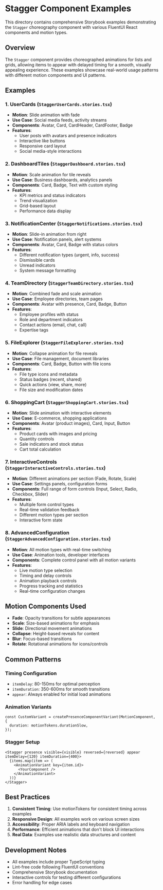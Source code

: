 # Stagger Component Examples

This directory contains comprehensive Storybook examples demonstrating the `Stagger` choreography component with various FluentUI React components and motion types.

## Overview

The `Stagger` component provides choreographed animations for lists and grids, allowing items to appear with delayed timing for a smooth, visually appealing experience. These examples showcase real-world usage patterns with different motion components and UI patterns.

## Examples

### 1. UserCards (`StaggerUserCards.stories.tsx`)

- **Motion**: Slide animation with fade
- **Use Case**: Social media feeds, activity streams
- **Components**: Avatar, Card, CardHeader, CardFooter, Badge
- **Features**:
  - User posts with avatars and presence indicators
  - Interactive like buttons
  - Responsive card layout
  - Social media-style interactions

### 2. DashboardTiles (`StaggerDashboard.stories.tsx`)

- **Motion**: Scale animation for tile reveals
- **Use Case**: Business dashboards, analytics panels
- **Components**: Card, Badge, Text with custom styling
- **Features**:
  - KPI metrics and status indicators
  - Trend visualization
  - Grid-based layout
  - Performance data display

### 3. NotificationCenter (`StaggerNotifications.stories.tsx`)

- **Motion**: Slide-in animation from right
- **Use Case**: Notification panels, alert systems
- **Components**: Avatar, Card, Badge with status colors
- **Features**:
  - Different notification types (urgent, info, success)
  - Dismissible cards
  - Unread indicators
  - System message formatting

### 4. TeamDirectory (`StaggerTeamDirectory.stories.tsx`)

- **Motion**: Combined fade and scale animation
- **Use Case**: Employee directories, team pages
- **Components**: Avatar with presence, Card, Badge, Button
- **Features**:
  - Employee profiles with status
  - Role and department indicators
  - Contact actions (email, chat, call)
  - Expertise tags

### 5. FileExplorer (`StaggerFileExplorer.stories.tsx`)

- **Motion**: Collapse animation for file reveals
- **Use Case**: File management, document libraries
- **Components**: Card, Badge, Button with file icons
- **Features**:
  - File type icons and metadata
  - Status badges (recent, shared)
  - Quick actions (view, share, more)
  - File size and modification dates

### 6. ShoppingCart (`StaggerShoppingCart.stories.tsx`)

- **Motion**: Slide animation with interactive elements
- **Use Case**: E-commerce, shopping applications
- **Components**: Avatar (product images), Card, Input, Button
- **Features**:
  - Product cards with images and pricing
  - Quantity controls
  - Sale indicators and stock status
  - Cart total calculation

### 7. InteractiveControls (`StaggerInteractiveControls.stories.tsx`)

- **Motion**: Different animations per section (Fade, Rotate, Scale)
- **Use Case**: Settings panels, configuration forms
- **Components**: Full range of form controls (Input, Select, Radio, Checkbox, Slider)
- **Features**:
  - Multiple form control types
  - Real-time validation feedback
  - Different motion types per section
  - Interactive form state

### 8. AdvancedConfiguration (`StaggerAdvancedConfiguration.stories.tsx`)

- **Motion**: All motion types with real-time switching
- **Use Case**: Animation tools, developer interfaces
- **Components**: Complete control panel with all motion variants
- **Features**:
  - Live motion type selection
  - Timing and delay controls
  - Animation playback controls
  - Progress tracking and statistics
  - Real-time configuration changes

## Motion Components Used

- **Fade**: Opacity transitions for subtle appearances
- **Scale**: Size-based animations for emphasis
- **Slide**: Directional movement animations
- **Collapse**: Height-based reveals for content
- **Blur**: Focus-based transitions
- **Rotate**: Rotational animations for icons/controls

## Common Patterns

### Timing Configuration

- `itemDelay`: 80-150ms for optimal perception
- `itemDuration`: 350-600ms for smooth transitions
- `appear`: Always enabled for initial load animations

### Animation Variants

```tsx
const CustomVariant = createPresenceComponentVariant(MotionComponent, {
  duration: motionTokens.durationSlow,
});
```

### Stagger Setup

```tsx
<Stagger presence visible={visible} reversed={reversed} appear itemDelay={120} itemDuration={400}>
  {items.map(item => (
    <AnimationVariant key={item.id}>
      <YourComponent />
    </AnimationVariant>
  ))}
</Stagger>
```

## Best Practices

1. **Consistent Timing**: Use motionTokens for consistent timing across examples
2. **Responsive Design**: All examples work on various screen sizes
3. **Accessibility**: Proper ARIA labels and keyboard navigation
4. **Performance**: Efficient animations that don't block UI interactions
5. **Real Data**: Examples use realistic data structures and content

## Development Notes

- All examples include proper TypeScript typing
- Lint-free code following FluentUI conventions
- Comprehensive Storybook documentation
- Interactive controls for testing different configurations
- Error handling for edge cases
